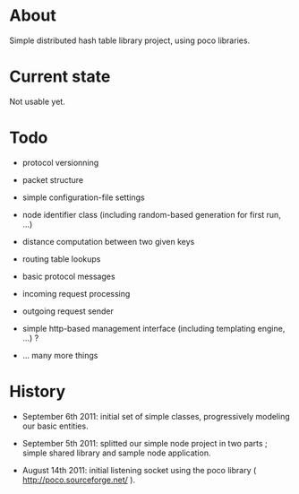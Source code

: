 About
=====

Simple distributed hash table library project, using poco libraries.


Current state
=============

Not usable yet.


Todo
====

* protocol versionning

* packet structure

* simple configuration-file settings

* node identifier class (including random-based generation for first run, ...)

* distance computation between two given keys

* routing table lookups

* basic protocol messages

* incoming request processing

* outgoing request sender

* simple http-based management interface (including templating engine, ...) ?

* ... many more things


History
=======

* September 6th 2011: initial set of simple classes, progressively modeling our basic entities.

* September 5th 2011: splitted our simple node project in two parts ; simple shared library and sample node application.

* August 14th 2011: initial listening socket using the poco library ( http://poco.sourceforge.net/ ).



